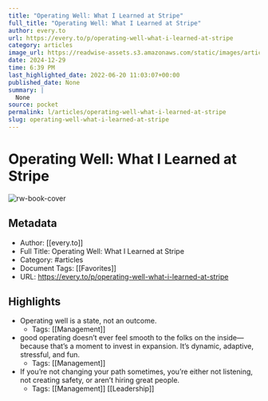 ```yaml
---
title: "Operating Well: What I Learned at Stripe"
full_title: "Operating Well: What I Learned at Stripe"
author: every.to
url: https://every.to/p/operating-well-what-i-learned-at-stripe
category: articles
image_url: https://readwise-assets.s3.amazonaws.com/static/images/article1.be68295a7e40.png
date: 2024-12-29
time: 6:39 PM
last_highlighted_date: 2022-06-20 11:03:07+00:00
published_date: None
summary: |
  None
source: pocket
permalink: l/articles/operating-well-what-i-learned-at-stripe
slug: operating-well-what-i-learned-at-stripe
---
```

# Operating Well: What I Learned at Stripe

![rw-book-cover](https://readwise-assets.s3.amazonaws.com/static/images/article1.be68295a7e40.png)

## Metadata
- Author: [[every.to]]
- Full Title: Operating Well: What I Learned at Stripe
- Category: #articles
- Document Tags: [[Favorites]] 
- URL: https://every.to/p/operating-well-what-i-learned-at-stripe

## Highlights
- Operating well is a state, not an outcome.
    - Tags: [[Management]] 
- good operating doesn’t ever feel smooth to the folks on the inside—because that’s a moment to invest in expansion. It’s dynamic, adaptive, stressful, and fun.
    - Tags: [[Management]] 
- If you’re not changing your path sometimes, you’re either not listening, not creating safety, or aren’t hiring great people.
    - Tags: [[Management]] [[Leadership]] 


